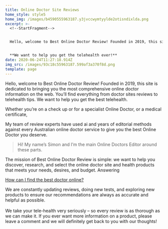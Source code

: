 ```yaml
---
title: Online Doctor Site Reviews
home_style: style5
home_img: /images/b4590555963187.y3jvccwymtyylde2otisndixlda.png
excerpt: >-
  <!--StartFragment-->


  Hello, welcome to Best Online Doctor Review! Founded in 2019, this site is dedicated to bringing you the most comprehensive online doctor information on the web. You’ll find everything from doctor sites reviews to telehealth tips. 


  **We want to help you get the telehealth ever!**
date: 2020-06-24T11:27:18.914Z
img_src: /images/93c18c55963187.599af3a370f8d.png
template: page
---
```

Hello, welcome to Best Online Doctor Review! Founded in 2019, this site is dedicated to bringing you the most comprehensive online doctor information on the web. You’ll find everything from doctor sites reviews to telehealth tips. We want to help you get the best telehealth.

Whether you’re on a check up or for a specialist Online Doctor, or a medical certificate,

My team of review experts have used ai and years of editorial methods against every Australian online doctor service to give you the best Online Doctor you deserve.

> Hi! My name’s Simon and I’m the main Online Doctors Editor around these parts.

The mission of Best Online Doctor Review is simple: we want to help you discover, research, and select the online doctor site and health products that meets your needs, desires, and budget. Answering <!--StartFragment-->

[How can I find the best doctor online?](https://www.quora.com/How-can-I-find-the-best-doctor-online)

<!--EndFragment-->

We are constantly updating reviews, doing new tests, and exploring new products to ensure our recommendations are always as accurate and helpful as possible. \
\
We take your tele-health very seriously – so every review is as thorough as we can make it. If you ever want more information on a product, please leave a comment and we will definitely get back to you with our thoughts!

<!--EndFragment-->